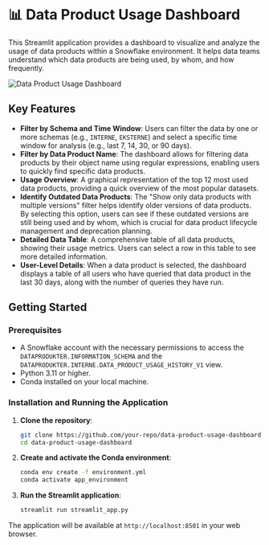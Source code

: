 # 📊 Data Product Usage Dashboard

This Streamlit application provides a dashboard to visualize and analyze the usage of data products within a Snowflake environment. It helps data teams understand which data products are being used, by whom, and how frequently.

![Data Product Usage Dashboard](./image.png)

## Key Features

*   **Filter by Schema and Time Window**: Users can filter the data by one or more schemas (e.g., `INTERNE`, `EKSTERNE`) and select a specific time window for analysis (e.g., last 7, 14, 30, or 90 days).
*   **Filter by Data Product Name**: The dashboard allows for filtering data products by their object name using regular expressions, enabling users to quickly find specific data products.
*   **Usage Overview**: A graphical representation of the top 12 most used data products, providing a quick overview of the most popular datasets.
*   **Identify Outdated Data Products**: The "Show only data products with multiple versions" filter helps identify older versions of data products. By selecting this option, users can see if these outdated versions are still being used and by whom, which is crucial for data product lifecycle management and deprecation planning.
*   **Detailed Data Table**: A comprehensive table of all data products, showing their usage metrics. Users can select a row in this table to see more detailed information.
*   **User-Level Details**: When a data product is selected, the dashboard displays a table of all users who have queried that data product in the last 30 days, along with the number of queries they have run.

## Getting Started

### Prerequisites

*   A Snowflake account with the necessary permissions to access the `DATAPRODUKTER.INFORMATION_SCHEMA` and the `DATAPRODUKTER.INTERNE.DATA_PRODUCT_USAGE_HISTORY_V1` view.
*   Python 3.11 or higher.
*   Conda installed on your local machine.

### Installation and Running the Application

1.  **Clone the repository**:
    ```bash
    git clone https://github.com/your-repo/data-product-usage-dashboard.git
    cd data-product-usage-dashboard
    ```

2.  **Create and activate the Conda environment**:
    ```bash
    conda env create -f environment.yml
    conda activate app_environment
    ```

3.  **Run the Streamlit application**:
    ```bash
    streamlit run streamlit_app.py
    ```

The application will be available at `http://localhost:8501` in your web browser.
